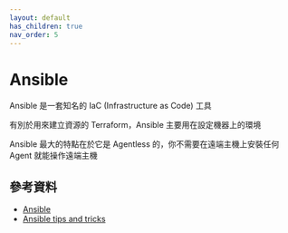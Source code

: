 ```yaml
---
layout: default
has_children: true
nav_order: 5
---
```


# Ansible

Ansible 是一套知名的 IaC (Infrastructure as Code) 工具

有別於用來建立資源的 Terraform，Ansible 主要用在設定機器上的環境

Ansible 最大的特點在於它是 Agentless 的，你不需要在遠端主機上安裝任何 Agent 就能操作遠端主機

## 參考資料

- [Ansible](https://www.ansible.com/)
- [Ansible tips and tricks](https://docs.ansible.com/ansible/latest/tips_tricks/index.html)
